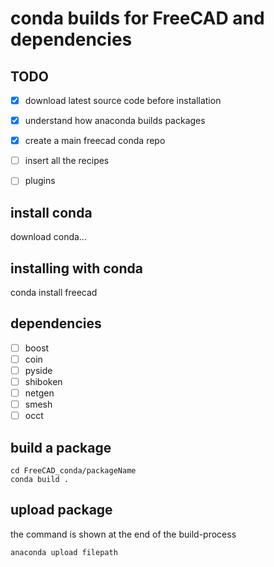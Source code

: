 # conda builds for FreeCAD and dependencies

## TODO

- [x] download latest source code before installation
- [x] understand how anaconda builds packages
- [x] create a main freecad conda repo
- [ ] insert all the recipes
- [ ] plugins


## install conda
download conda...

## installing with conda
conda install freecad

## dependencies
- [ ] boost
- [ ] coin
- [ ] pyside
- [ ] shiboken
- [ ] netgen
- [ ] smesh
- [ ] occt

## build a package
```shell
cd FreeCAD_conda/packageName
conda build .
```

## upload package
the command is shown at the end of the build-process
```shell
anaconda upload filepath
```
